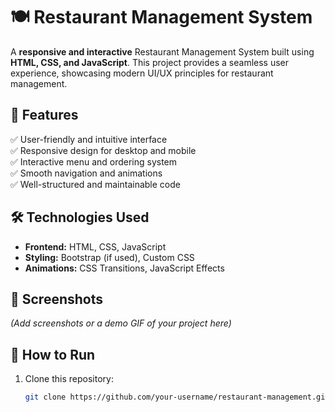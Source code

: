 # 🍽️ Restaurant Management System

A **responsive and interactive** Restaurant Management System built using **HTML, CSS, and JavaScript**. This project provides a seamless user experience, showcasing modern UI/UX principles for restaurant management.

## 🚀 Features
✅ User-friendly and intuitive interface  
✅ Responsive design for desktop and mobile  
✅ Interactive menu and ordering system  
✅ Smooth navigation and animations  
✅ Well-structured and maintainable code  

## 🛠️ Technologies Used
- **Frontend:** HTML, CSS, JavaScript  
- **Styling:** Bootstrap (if used), Custom CSS  
- **Animations:** CSS Transitions, JavaScript Effects  

## 📸 Screenshots
*(Add screenshots or a demo GIF of your project here)*

## 📌 How to Run
1. Clone this repository:  
   ```sh
   git clone https://github.com/your-username/restaurant-management.git
